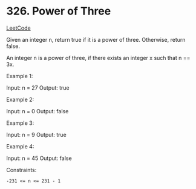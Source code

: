 # 326. Power of Three

[LeetCode](https://leetcode.com/problems/power-of-three/)

Given an integer n, return true if it is a power of three. Otherwise, return false.

An integer n is a power of three, if there exists an integer x such that n == 3x.



Example 1:

Input: n = 27
Output: true

Example 2:

Input: n = 0
Output: false

Example 3:

Input: n = 9
Output: true

Example 4:

Input: n = 45
Output: false



Constraints:

    -231 <= n <= 231 - 1

